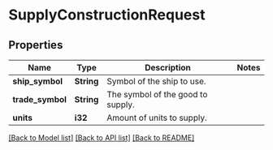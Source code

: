 # SupplyConstructionRequest

## Properties

Name | Type | Description | Notes
------------ | ------------- | ------------- | -------------
**ship_symbol** | **String** | Symbol of the ship to use. | 
**trade_symbol** | **String** | The symbol of the good to supply. | 
**units** | **i32** | Amount of units to supply. | 

[[Back to Model list]](../README.md#documentation-for-models) [[Back to API list]](../README.md#documentation-for-api-endpoints) [[Back to README]](../README.md)


